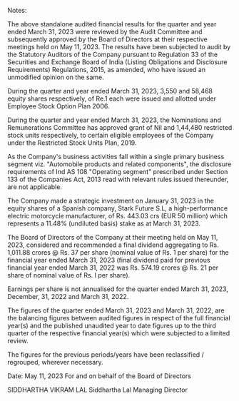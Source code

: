 Notes: 

The above standalone audited financial results for the quarter and year ended March 31, 2023 were reviewed by the Audit Committee and subsequently approved by the Board of Directors at their respective meetings held on May 11, 2023. The results have been subjected to audit by the Statutory Auditors of the Company pursuant to Regulation 33 of the Securities and Exchange Board of India (Listing Obligations and Disclosure Requirements) Regulations, 2015, as amended, who have issued an unmodified opinion on the same. 

During the quarter and year ended March 31, 2023, 3,550 and 58,468 equity shares respectively, of Re.1 each were issued and allotted under Employee Stock Option Plan 2006. 

During the quarter and year ended March 31, 2023, the Nominations and Remunerations Committee has approved grant of Nil and 1,44,480 restricted stock units respectively, to certain eligible employees of the Company under the Restricted Stock Units Plan, 2019. 

As the Company's business activities fall within a single primary business segment viz. "Automobile products and related components", the disclosure requirements of Ind AS 108 "Operating segment" prescribed under Section 133 of the Companies Act, 2013 read with relevant rules issued thereunder, are not applicable. 

The Company made a strategic investment on January 31, 2023 in the equity shares of a Spanish company, Stark Future S.L, a high-performance electric motorcycle manufacturer, of Rs. 443.03 crs (EUR 50 million) which represents a 11.48% (undiluted basis) stake as at March 31, 2023. 

The Board of Directors of the Company at their meeting held on May 11, 2023, considered and recommended a final dividend aggregating to Rs. 1,011.88 crores @ Rs. 37 per share (nominal value of Rs. 1 per share) for the financial year ended March 31, 2023 (final dividend paid for previous financial year ended March 31, 2022 was Rs. 574.19 crores @ Rs. 21 per share of nominal value of Rs. I per share). 

Earnings per share is not annualised for the quarter ended March 31, 2023, December, 31, 2022 and March 31, 2022. 

The figures of the quarter ended March 31, 2023 and March 31, 2022, are the balancing figures between audited figures in respect of the full financial year(s) and the published unaudited year to date figures up to the third quarter of the respective financial year(s) which were subjected to a limited review. 

The figures for the previous periods/years have been reclassified / regrouped, wherever necessary. 


Date: May 11, 2023 For and on behalf of the Board of Directors 



SIDDHARTHA VIKRAM LAL Siddhartha Lal Managing Director